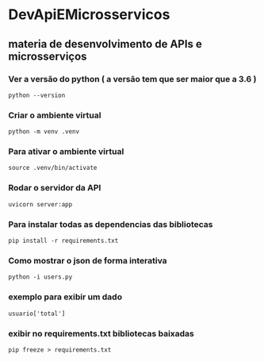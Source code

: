 # DevApiEMicrosservicos

## materia de desenvolvimento de APIs e microsserviços

### Ver a versão do python ( a versão tem que ser maior que a 3.6 ) 
    python --version

### Criar o ambiente virtual 
    python -m venv .venv

### Para ativar o ambiente virtual 
    source .venv/bin/activate

### Rodar o servidor da API
    uvicorn server:app

### Para instalar todas as dependencias das bibliotecas 
    pip install -r requirements.txt

### Como mostrar o json de forma interativa
    python -i users.py
    
### exemplo para exibir um dado 
    usuario['total']

### exibir no requirements.txt bibliotecas baixadas 
    pip freeze > requirements.txt
